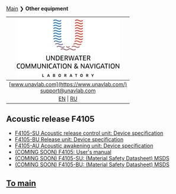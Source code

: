 [Main](/README) ❯ **Other equipment**

| ![logo](/documentation/sm_logo.png) |
| :---: |
| [www.unavlab.com](https://www.unavlab.com/) <br/> [support@unavlab.com](mailto:support@unavlab.com) |
| [EN](underwater_bespoke_systems_en.md) \| [RU](underwater_bespoke_systems_ru.md) |

## Acoustic release F4105
* [F4105-SU Acoustic release control unit: Device specification](/documentation/EN/F4105/F4105_SU_Specification_en.md)
* [F4105-BU Release unit: Device specification](/documentation/RU/F4105/F4105_BU_Specification_en.md)
* [F4105-AU Acoustic awakening unit: Device specification](/documentation/RU/F4105/F4105_AU_Specification_en.md)
* [(COMING SOON) F4105: User's manual](/documentation/EN/F4105/F4105_Users_manual_en.md)
* [(COMING SOON) F4105-SU: (Material Safety Datasheet) MSDS]()
* [(COMING SOON) F4105-BU: (Material Safety Datasheet) MSDS]()


## [To main](README)

